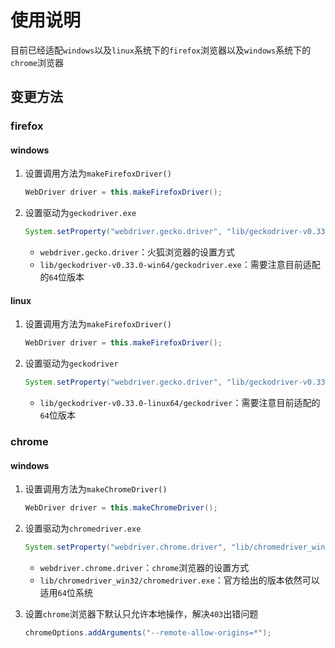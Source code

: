 # 使用说明

目前已经适配`windows`以及`linux`系统下的`firefox`浏览器以及`windows`系统下的`chrome`浏览器

## 变更方法

### firefox

#### windows

1. 设置调用方法为`makeFirefoxDriver()`

   ```java
   WebDriver driver = this.makeFirefoxDriver();
   ```



2. 设置驱动为`geckodriver.exe`

   ```java
   System.setProperty("webdriver.gecko.driver", "lib/geckodriver-v0.33.0-win64/geckodriver.exe");
   ```

    - `webdriver.gecko.driver`：火狐浏览器的设置方式
    - `lib/geckodriver-v0.33.0-win64/geckodriver.exe`：需要注意目前适配的`64`位版本

#### linux

1. 设置调用方法为`makeFirefoxDriver()`

   ```java
   WebDriver driver = this.makeFirefoxDriver();
   ```



2. 设置驱动为`geckodriver`

   ```java
   System.setProperty("webdriver.gecko.driver", "lib/geckodriver-v0.33.0-linux64/geckodriver");
   ```

    - `lib/geckodriver-v0.33.0-linux64/geckodriver`：需要注意目前适配的`64`位版本

### chrome

#### windows

1. 设置调用方法为`makeChromeDriver()`

   ```java
   WebDriver driver = this.makeChromeDriver();
   ```



2. 设置驱动为`chromedriver.exe`

   ```java
   System.setProperty("webdriver.chrome.driver", "lib/chromedriver_win32/chromedriver.exe");
   ```

    - `webdriver.chrome.driver`：`chrome`浏览器的设置方式
    - `lib/chromedriver_win32/chromedriver.exe`：官方给出的版本依然可以适用`64`位系统

3. 设置`chrome`浏览器下默认只允许本地操作，解决`403`出错问题

   ```java
   chromeOptions.addArguments("--remote-allow-origins=*");
   ```

   